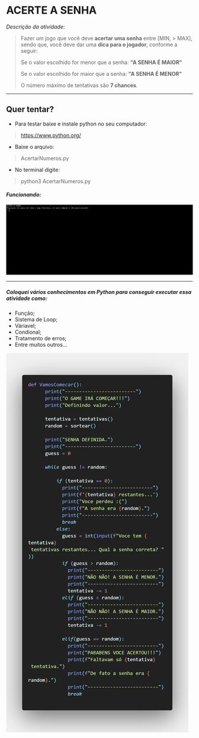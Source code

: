 # **ACERTE A SENHA**

*Descrição da atividade*:
> Fazer um jogo que você deve **acertar uma senha** entre [MIN, > MAX], sendo que, você deve dar uma **dica para o jogador**, conforme a seguir:
> 
> Se o valor escolhido for menor que a senha: **"A SENHA É MAIOR"**
> 
>Se o valor escolhido for maior que a senha: **"A SENHA É MENOR"**
>
>O número máximo de tentativas são **7 chances**.

___
## Quer tentar?
-  Para testar baixe e instale python no seu computador:
> https://www.python.org/

- Baixe o arquivo: 
> AcertarNumeros.py
 
- No terminal digite:
> python3 AcertarNumeros.py

#### *Funcionando:*
![GAME](<img/gif.gif>)


___

##### Coloquei vários conhecimentos em **Python** para conseguir executar essa atividade como:
- Função;
- Sistema de Loop;
- Váriavel;
- Condional;
- Tratamento de erros;
- Entre muitos outros...

![CODE](img/code.png)

